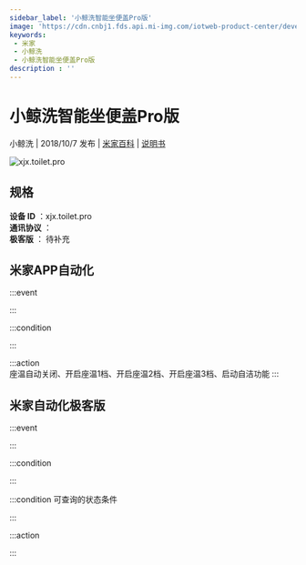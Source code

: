 ```yaml
---
sidebar_label: '小鲸洗智能坐便盖Pro版'
image: 'https://cdn.cnbj1.fds.api.mi-img.com/iotweb-product-center/developer_1592880517501QfuKogsb.png?GalaxyAccessKeyId=AKVGLQWBOVIRQ3XLEW&Expires=9223372036854775807&Signature=IMhWU1r7IBOhynwxsgeNT4tX2wY='
keywords: 
 - 米家
 - 小鲸洗
 - 小鲸洗智能坐便盖Pro版
description : ''
---
```

# 小鲸洗智能坐便盖Pro版

小鲸洗 | 2018/10/7 发布 | [米家百科](https://home.mi.com/webapp/content/baike/product/index.html?model=xjx.toilet.pro) | [说明书](https://home.mi.com/views/introduction.html?model=xjx.toilet.pro&region=cn)

![xjx.toilet.pro](https://cdn.cnbj1.fds.api.mi-img.com/iotweb-product-center/developer_1592880517501QfuKogsb.png?GalaxyAccessKeyId=AKVGLQWBOVIRQ3XLEW&Expires=9223372036854775807&Signature=IMhWU1r7IBOhynwxsgeNT4tX2wY=)

## 规格  
> 
**设备 ID** ：xjx.toilet.pro  
**通讯协议** ：  
**极客版**  ： 待补充 


## 米家APP自动化  

:::event  

:::

:::condition  

:::

:::action   
座温自动关闭、开启座温1档、开启座温2档、开启座温3档、启动自洁功能
:::

## 米家自动化极客版  

:::event  

:::

:::condition  

:::

:::condition 可查询的状态条件  

:::

:::action  

:::

        

